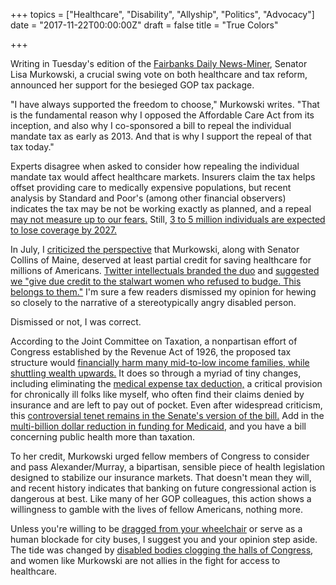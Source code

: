+++
topics = ["Healthcare", "Disability", "Allyship", "Politics", "Advocacy"]
date = "2017-11-22T00:00:00Z"
draft = false
title = "True Colors"

+++

Writing in Tuesday's edition of the [Fairbanks Daily News-Miner][op-ed], Senator
Lisa Murkowski, a crucial swing vote on both healthcare and tax reform,
announced her support for the besieged GOP tax package.

"I have always supported the freedom to choose," Murkowski writes. "That is the
fundamental reason why I opposed the Affordable Care Act from its inception, and
also why I co-sponsored a bill to repeal the individual mandate tax as early as 2013. And that is why I support the repeal of that tax today."

Experts disagree when asked to consider how repealing the individual mandate tax would affect healthcare markets. Insurers claim the tax helps offset providing care to medically expensive populations, but recent analysis by Standard and Poor's (among other financial observers) indicates the tax may be not be working exactly as planned, and a repeal [may not measure up to our fears.][repeal-analysis] Still, [3 to 5 million individuals are expected to lose coverage by 2027.][s&p]

In July, I [criticized the perspective][stalwart] that Murkowski, along with Senator Collins of Maine, deserved at least partial credit for saving healthcare for millions of Americans. [Twitter intellectuals branded the duo][stalwart] and [suggested we "give due credit to the stalwart women who refused to budge. This belongs to them."][belongs-to-them] I'm sure a few readers dismissed my opinion for hewing so closely to the narrative of a stereotypically angry disabled person.

Dismissed or not, I was correct.

According to the Joint Committee on Taxation, a nonpartisan effort of Congress established by the Revenue Act of 1926, the proposed tax structure would [financially harm many mid-to-low income families, while shuttling wealth upwards.][JCT] It does so through a myriad of tiny changes, including eliminating the [medical expense tax deduction,][METD] a critical provision for chronically ill folks like myself, who often find their claims denied by insurance and are left to pay out of pocket. Even after widespread criticism, this [controversial tenet remains in the Senate's version of the bill.][WaPoMETD] Add in the [multi-billion dollar reduction in funding for Medicaid][medicaid], and you have a bill concerning public health more than taxation.

To her credit, Murkowski urged fellow members of Congress to consider and pass Alexander/Murray, a bipartisan, sensible piece of health legislation designed to stabilize our insurance markets. That doesn't mean they will, and recent history indicates that banking on future congressional action is dangerous at best. Like many of her GOP colleagues, this action shows a willingness to gamble with the lives of fellow Americans, nothing more.

Unless you're willing to be [dragged from your wheelchair][dragged-wheelchair] or serve as a human blockade for city buses, I suggest you and your opinion step aside. The tide was changed by [disabled bodies clogging the halls of Congress][disabled-clogging], and women like Murkowski are not allies in the fight for access to healthcare.

[op-ed]:
http://www.newsminer.com/opinion/community_perspectives/alaskan-senator-supports-free-choice-for-health-care/article_fb6235da-ce98-11e7-951c-db26231e7ffb.html
"Alaska supports senator supports free choice for healthcare"

[repeal-analysis]: https://www.politico.com/story/2017/11/20/obamacare-mandate-repeal-effects-167598 "Obamacare mandate repeal may not deliver predicted blow"

[s&p]: http://now.eloqua.com/es.asp?s=302554905&e=396402&elq=b40c2ddbc37f4bdf959262f618576ac9

[stalwart]: /2017/07/the-politics-of-terror/ "The Politics of Terror"

[belongs-to-them]: https://twitter.com/JillFilipovic/status/890820408580100096

[dragged-wheelchair]: http://mashable.com/2017/09/25/protestors-disabilities-graham-cassidy/#wpUhnHb8NOqk

[disabled-clogging]: https://newrepublic.com/article/142647/trumpcare-turns-back-clock-disability-rights "How Trumpcare Turns Back the Clock on Disability Rights"

[JCT]: https://www.cbpp.org/research/federal-tax/jct-estimates-amended-senate-tax-bill-skewed-to-top-hurts-many-low-and-middle

[METD]: http://thehill.com/policy/finance/358437-gop-tax-bill-would-eliminate-medical-expense-deductions

[WaPoMETD]: https://www.washingtonpost.com/news/get-there/wp/2017/11/13/the-senate-gop-tax-bill-keeps-the-medical-expense-tax-deduction/?utm_term=.dcda4d36775a

[medicaid]: https://twitter.com/kylegriffin1/status/930851695193665536
